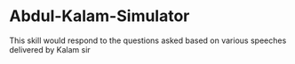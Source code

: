 # Abdul-Kalam-Simulator
This skill would respond to the questions asked based on various speeches delivered by Kalam sir
